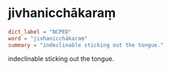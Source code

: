 # jivhanicchākaraṃ

``` toml
dict_label = "NCPED"
word = "jivhanicchākaraṃ"
summary = "indeclinable sticking out the tongue."
```

indeclinable sticking out the tongue.

